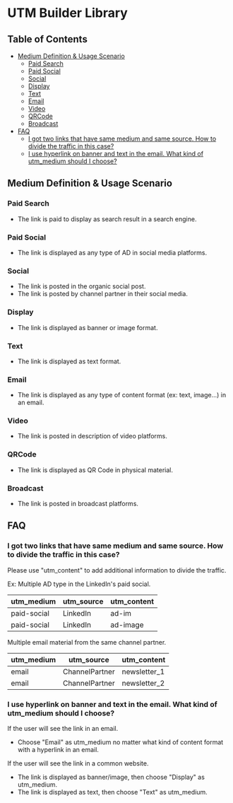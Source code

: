 # UTM Builder Library  <!-- omit in toc -->

## Table of Contents <!-- omit in toc -->
- [Medium Definition & Usage Scenario](#medium-definition--usage-scenario)
  - [Paid Search](#paid-search)
  - [Paid Social](#paid-social)
  - [Social](#social)
  - [Display](#display)
  - [Text](#text)
  - [Email](#email)
  - [Video](#video)
  - [QRCode](#qrcode)
  - [Broadcast](#broadcast)
- [FAQ](#faq)
  - [I got two links that have same medium and same source. How to divide the traffic in this case?](#i-got-two-links-that-have-same-medium-and-same-source-how-to-divide-the-traffic-in-this-case)
  - [I use hyperlink on banner and text in the email. What kind of utm_medium should I choose?](#i-use-hyperlink-on-banner-and-text-in-the-email-what-kind-of-utm_medium-should-i-choose)

## Medium Definition & Usage Scenario

### Paid Search
- The link is paid to display as search result in a search engine.

### Paid Social
- The link is displayed as any type of AD in social media platforms.

### Social
- The link is posted in the organic social post.
- The link is posted by channel partner in their social media. 

### Display
- The link is displayed as banner or image format.

### Text
- The link is displayed as text format.

### Email
- The link is displayed as any type of content format (ex: text, image...) in an email.

### Video
- The link is posted in description of video platforms.

### QRCode
- The link is displayed as QR Code in physical material.

### Broadcast
- The link is posted in broadcast platforms.

## FAQ

### I got two links that have same medium and same source. How to divide the traffic in this case?

Please use "utm_content" to add additional information to divide the traffic.

Ex: Multiple AD type in the LinkedIn's paid social.

| utm_medium  | utm_source | utm_content |
| ----------- | ---------- | ----------- |
| paid-social | LinkedIn   | ad-im       |
| paid-social | LinkedIn   | ad-image    |

Multiple email material from the same channel partner.

| utm_medium | utm_source     | utm_content  |
| ---------- | -------------- | ------------ |
| email      | ChannelPartner | newsletter_1 |
| email      | ChannelPartner | newsletter_2 |

### I use hyperlink on banner and text in the email. What kind of utm_medium should I choose?

If the user will see the link in an email.
- Choose "Email" as utm_medium no matter what kind of content format with a hyperlink in an email.

If the user will see the link in a common website.
- The link is displayed as banner/image, then choose "Display" as utm_medium.
- The link is displayed as text, then choose "Text" as utm_medium.
